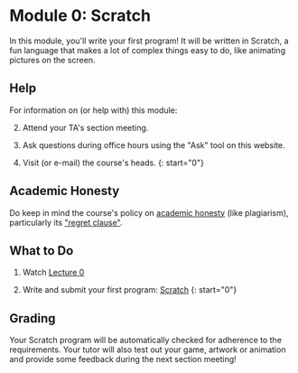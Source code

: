# Module 0: Scratch

In this module, you'll write your first program! It will be written in Scratch, a fun language that makes a lot of complex things easy to do, like animating pictures on the screen.


## Help

For information on (or help with) this module:

2. Attend your TA's section meeting.

3. Ask questions during office hours using the "Ask" tool on this website.

4. Visit (or e-mail) the course's heads.
{: start="0"}


## Academic Honesty

Do keep in mind the course's policy on [academic honesty](/syllabus#academic_honesty) (like plagiarism), particularly its ["regret clause"](/syllabus#regret).


## What to Do

1. Watch [Lecture 0](/lectures/lecture-0)

2. Write and submit your first program: [Scratch](/problems/scratch)
{: start="0"}


## Grading

Your Scratch program will be automatically checked for adherence to the requirements. Your tutor will also test out your game, artwork or animation and provide some feedback during the next section meeting!
